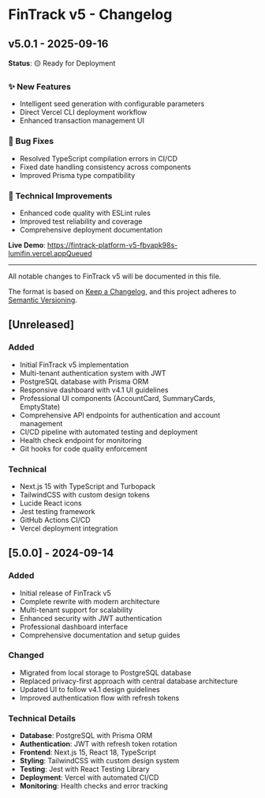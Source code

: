 # FinTrack v5 - Changelog

## v5.0.1 - 2025-09-16

**Status**: 🟡 Ready for Deployment

### ✨ New Features
- Intelligent seed generation with configurable parameters
- Direct Vercel CLI deployment workflow
- Enhanced transaction management UI

### 🐛 Bug Fixes  
- Resolved TypeScript compilation errors in CI/CD
- Fixed date handling consistency across components
- Improved Prisma type compatibility

### 🔧 Technical Improvements
- Enhanced code quality with ESLint rules
- Improved test reliability and coverage
- Comprehensive deployment documentation

**Live Demo**: https://fintrack-platform-v5-fbvapk98s-lumifin.vercel.appQueued

---

All notable changes to FinTrack v5 will be documented in this file.

The format is based on [Keep a Changelog](https://keepachangelog.com/en/1.0.0/),
and this project adheres to [Semantic Versioning](https://semver.org/spec/v2.0.0.html).

## [Unreleased]

### Added
- Initial FinTrack v5 implementation
- Multi-tenant authentication system with JWT
- PostgreSQL database with Prisma ORM
- Responsive dashboard with v4.1 UI guidelines
- Professional UI components (AccountCard, SummaryCards, EmptyState)
- Comprehensive API endpoints for authentication and account management
- CI/CD pipeline with automated testing and deployment
- Health check endpoint for monitoring
- Git hooks for code quality enforcement

### Technical
- Next.js 15 with TypeScript and Turbopack
- TailwindCSS with custom design tokens
- Lucide React icons
- Jest testing framework
- GitHub Actions CI/CD
- Vercel deployment integration

## [5.0.0] - 2024-09-14

### Added
- Initial release of FinTrack v5
- Complete rewrite with modern architecture
- Multi-tenant support for scalability
- Enhanced security with JWT authentication
- Professional dashboard interface
- Comprehensive documentation and setup guides

### Changed
- Migrated from local storage to PostgreSQL database
- Replaced privacy-first approach with central database architecture
- Updated UI to follow v4.1 design guidelines
- Improved authentication flow with refresh tokens

### Technical Details
- **Database**: PostgreSQL with Prisma ORM
- **Authentication**: JWT with refresh token rotation
- **Frontend**: Next.js 15, React 18, TypeScript
- **Styling**: TailwindCSS with custom design system
- **Testing**: Jest with React Testing Library
- **Deployment**: Vercel with automated CI/CD
- **Monitoring**: Health checks and error tracking
